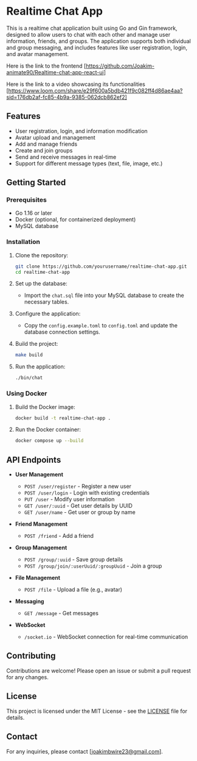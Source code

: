 # Realtime Chat App

This is a realtime chat application built using Go and Gin framework, designed to allow users to chat with each other and manage user information, friends, and groups. The application supports both individual and group messaging, and includes features like user registration, login, and avatar management.

Here is the link to the frontend [https://github.com/Joakim-animate90/Realtime-chat-app-react-ui]

Here is the link to a video showcasing its functionalities [https://www.loom.com/share/e29f600a5bdb421f9c082ff4d86ae4aa?sid=176db2af-fc85-4b9a-9385-062dcb862ef2]

## Features

- User registration, login, and information modification
- Avatar upload and management
- Add and manage friends
- Create and join groups
- Send and receive messages in real-time
- Support for different message types (text, file, image, etc.)

## Getting Started

### Prerequisites

- Go 1.16 or later
- Docker (optional, for containerized deployment)
- MySQL database

### Installation

1. Clone the repository:

   ```bash
   git clone https://github.com/yourusername/realtime-chat-app.git
   cd realtime-chat-app
   ```

2. Set up the database:

   - Import the `chat.sql` file into your MySQL database to create the necessary tables.

3. Configure the application:

   - Copy the `config.example.toml` to `config.toml` and update the database connection settings.

4. Build the project:

   ```bash
   make build
   ```

5. Run the application:

   ```bash
   ./bin/chat
   ```

### Using Docker

1. Build the Docker image:

   ```bash
   docker build -t realtime-chat-app .
   ```

2. Run the Docker container:

   ```bash
   docker compose up --build
   ```

## API Endpoints

- **User Management**
  - `POST /user/register` - Register a new user
  - `POST /user/login` - Login with existing credentials
  - `PUT /user` - Modify user information
  - `GET /user/:uuid` - Get user details by UUID
  - `GET /user/name` - Get user or group by name

- **Friend Management**
  - `POST /friend` - Add a friend

- **Group Management**
  - `POST /group/:uuid` - Save group details
  - `POST /group/join/:userUuid/:groupUuid` - Join a group

- **File Management**
  - `POST /file` - Upload a file (e.g., avatar)

- **Messaging**
  - `GET /message` - Get messages

- **WebSocket**
  - `/socket.io` - WebSocket connection for real-time communication

## Contributing

Contributions are welcome! Please open an issue or submit a pull request for any changes.

## License

This project is licensed under the MIT License - see the [LICENSE](LICENSE) file for details.

## Contact

For any inquiries, please contact [joakimbwire23@gmail.com].
